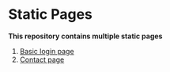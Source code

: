 # Static Pages

**This repository contains multiple static pages**

1. [Basic login page](https://shuklaji02.github.io/static_pages/Avengers%20landing%20page/index.html)  
2. [Contact page](https://shuklaji02.github.io/static_pages/Contact%20page/index.html)


